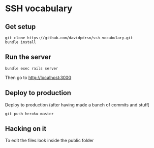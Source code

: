 SSH vocabulary
==============

Get setup
---------

```
git clone https://github.com/davidpdrsn/ssh-vocabulary.git
bundle install
```

Run the server
--------------

```
bundle exec rails server
```

Then go to [http://localhost:3000](http://localhost:3000)

Deploy to production
--------------------

Deploy to production (after having made a bunch of commits and stuff)

```
git push heroku master
```

Hacking on it
-------------

To edit the files look inside the public folder
